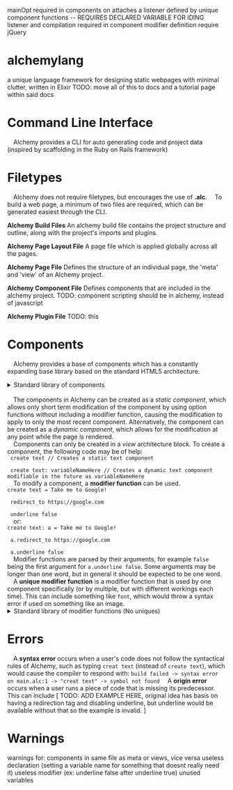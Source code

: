 mainOpt required in components
on attaches a listener defined by unique component functions -- REQUIRES DECLARED VARIABLE FOR IDING
listener and compilation required in component modifier definition
require jQuery

# alchemylang
a unique language framework for designing static webpages with minimal clutter, written in Elixir
TODO: move all of this to docs and a tutorial page within said docs


# Command Line Interface
&emsp;Alchemy provides a CLI for auto generating code and project data (inspired by scaffolding in the Ruby on Rails framework)


# Filetypes
&emsp;Alchemy does not require filetypes, but encourages the use of **.alc**.
&emsp;To build a web page, a minimum of two files are required, which can be generated easiest through the CLI.

**Alchemy Build Files**
An alchemy build file contains the project structure and outline, along with the project's imports and plugins.

**Alchemy Page Layout File**
A page file which is applied globally across all the pages.

**Alchemy Page File**
Defines the structure of an individual page, the 'meta' and 'view' of an Alchemy project.

**Alchemy Component File**
Defines components that are included in the alchemy project.
TODO: component scripting should be in alchemy, instead of javascript

**Alchemy Plugin File**
TODO: this


# Components
&emsp;Alchemy provides a base of components which has a constantly expanding base library based on the standard HTML5 architecture.
<details>
    <summary>Standard library of components</summary>
    <br>
    <strong>Component Name</strong><br>
    Aliases: compname, compname2<br>
    <em>Elevator pitch</em><br>
    Unique Modifier Functions: href, etc<br><br>
    <strong>Text</strong><br>
    Aliases: text, p, paragraph<br>
    <em>Renders text on the screen</em><br>
    Unique Modifier Functions: underline, italicized, bold, font, size, color<br><br>
</details><br>
&emsp;The components in Alchemy can be created as a <em>static component</em>, which allows only short term modification of the component by using option functions without including a modifier function, causing the modification to apply to only the most recent component. Alternatively, the component can be created as a <em>dynamic component</em>, which allows for the modification at any point while the page is rendered.<br>
&emsp;Components can only be created in a <em>view</em> architecture block. To create a component, the following code may be of help:<br>
<code>&thinsp;create text // Creates a static text component<br>
&thinsp;create text: variableNameHere // Creates a dynamic text component modifiable in the future as variableNameHere</code><br>
&emsp;To modify a component, a <strong>modifier function</strong> can be used.<br>
<code>create text = Take me to Google!<br>
&thinsp;redirect_to https://google.com<br>
&thinsp;underline false</code><br>
&emsp;or:<br>
<code>create text: a = Take me to Google!<br>
&thinsp;a.redirect_to https://google.com<br>
&thinsp;a.underline false</code><br>
&emsp;Modifier functions are parsed by their arguments, for example <code>false</code> being the first argument for <code>a.underline false</code>. Some arguments may be longer than one word, but in general it should be expected to be one word.<br>
&emsp;A <strong>unique modifier function</strong> is a modifier function that is used by one component specifically (or by multiple, but with different workings each time). This can include something like <code>font</code>, which would throw a syntax error if used on something like an image.<br>
<details>
    <summary>Standard library of modifier functions (No uniques)</summary>
    <br>
    <strong>Modifier Function Name</strong><br>
    <em>Elevator pitch</em><br>
    Example<br><br>
    <strong>redirect_to</strong><br>
    <em>Redirects on click to a specified URL</em><br>
    redirect_to https://google.com<br><br>
</details>


# Errors
&emsp;A **syntax error** occurs when a user's code does not follow the syntactical rules of Alchemy, such as typing ```creat text``` (instead of ```create text```), which would cause the compiler to respond with:
```build failed -> syntax error on main.alc:1 -> "creat text" -> symbol not found```
&emsp;A **origin error** occurs when a user runs a piece of code that is missing its predecessor. This can include [ TODO: ADD EXAMPLE HERE, original idea has basis on having a redirection tag and disabling underline, but underline would be available without that so the example is invalid. ]


# Warnings
warnings for:
components in same file as meta or views, vice versa
useless declaration (setting a variable name for something that doesnt really need it)
useless modifier (ex: underline false after underline true)
unused variables